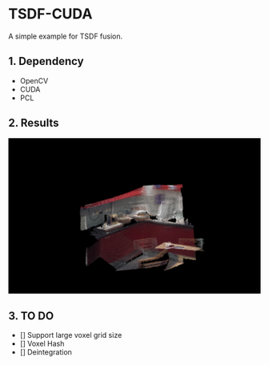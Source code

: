 # TSDF-CUDA
A simple example for TSDF fusion.
## 1. Dependency
- OpenCV
- CUDA
- PCL

## 2. Results

<img src="./data/tsdf.png">

## 3. TO DO

* [] Support large voxel grid size
* [] Voxel Hash
* [] Deintegration

